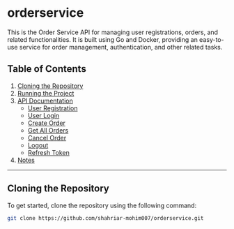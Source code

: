 # orderservice


This is the Order Service API for managing user registrations, orders, and related functionalities. It is built using Go and Docker, providing an easy-to-use service for order management, authentication, and other related tasks.

## Table of Contents
1. [Cloning the Repository](#cloning-the-repository)
2. [Running the Project](#running-the-project)
3. [API Documentation](#api-documentation)
   - [User Registration](#user-registration)
   - [User Login](#user-login)
   - [Create Order](#create-order)
   - [Get All Orders](#get-all-orders)
   - [Cancel Order](#cancel-order)
   - [Logout](#logout)
   - [Refresh Token](#refresh-token)
4. [Notes](#notes)

---

## Cloning the Repository

To get started, clone the repository using the following command:

```bash
git clone https://github.com/shahriar-mohim007/orderservice.git
